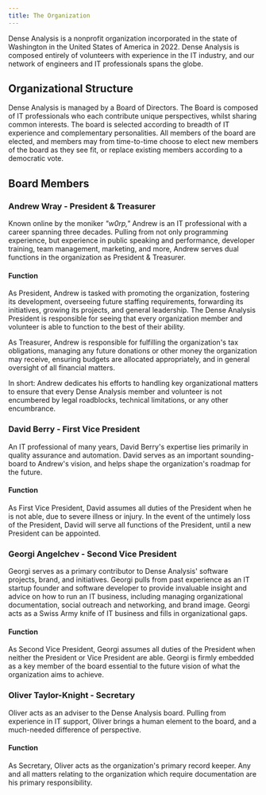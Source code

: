 ```yaml
---
title: The Organization
---
```


Dense Analysis is a nonprofit organization incorporated in the state of
Washington in the United States of America in 2022. Dense Analysis is composed
entirely of volunteers with experience in the IT industry, and our network of
engineers and IT professionals spans the globe.

## Organizational Structure

Dense Analysis is managed by a Board of Directors. The Board is composed of IT
professionals who each contribute unique perspectives, whilst sharing common
interests. The board is selected according to breadth of IT experience and
complementary personalities. All members of the board are elected, and members
may from time-to-time choose to elect new members of the board as they see fit,
or replace existing members according to a democratic vote.

## Board Members

### Andrew Wray - President & Treasurer

Known online by the moniker _"w0rp,"_ Andrew is an IT professional with a career
spanning three decades. Pulling from not only programming experience, but
experience in public speaking and performance, developer training, team
management, marketing, and more, Andrew serves dual functions in the
organization as President & Treasurer.

#### Function

As President, Andrew is tasked with promoting the organization, fostering its
development, overseeing future staffing requirements, forwarding its
initiatives, growing its projects, and general leadership. The Dense Analysis
President is responsible for seeing that every organization member and volunteer
is able to function to the best of their ability.

As Treasurer, Andrew is responsible for fulfilling the organization's tax
obligations, managing any future donations or other money the organization may
receive, ensuring budgets are allocated appropriately, and in general oversight
of all financial matters.

In short: Andrew dedicates his efforts to handling key organizational matters to
ensure that every Dense Analysis member and volunteer is not encumbered by legal
roadblocks, technical limitations, or any other encumbrance.

### David Berry - First Vice President

An IT professional of many years, David Berry's expertise lies primarily in
quality assurance and automation. David serves as an important sounding-board to
Andrew's vision, and helps shape the organization's roadmap for the future.

#### Function

As First Vice President, David assumes all duties of the President when he is
not able, due to severe illness or injury. In the event of the untimely loss of
the President, David will serve all functions of the President, until a new
President can be appointed.

### Georgi Angelchev - Second Vice President

Georgi serves as a primary contributor to Dense Analysis' software projects,
brand, and initiatives. Georgi pulls from past experience as an IT startup
founder and software developer to provide invaluable insight and advice on how
to run an IT business, including managing organizational documentation, social
outreach and networking, and brand image. Georgi acts as a Swiss Army knife of
IT business and fills in organizational gaps.

#### Function

As Second Vice President, Georgi assumes all duties of the President when
neither the President or Vice President are able. Georgi is firmly embedded as a
key member of the board essential to the future vision of what the organization
aims to achieve.

### Oliver Taylor-Knight - Secretary

Oliver acts as an adviser to the Dense Analysis board. Pulling from experience
in IT support, Oliver brings a human element to the board, and a much-needed
difference of perspective.

#### Function

As Secretary, Oliver acts as the organization's primary record keeper. Any and
all matters relating to the organization which require documentation are his
primary responsibility.
